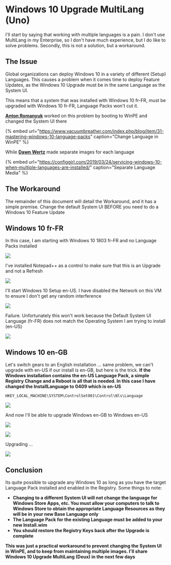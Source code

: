 # Windows 10 Upgrade MultiLang \(Uno\)

I'll start by saying that working with multiple languages is a pain.  I don't use MultiLang in my Enterprise, so I don't have much experience, but I do like to solve problems.  Secondly, this is not a solution, but a workaround.

## The Issue

Global organizations can deploy Windows 10 in a variety of different \(Setup\) Languages.  This causes a problem when it comes time to deploy Feature Updates, as the Windows 10 Upgrade must be in the same Language as the System UI.

This means that a system that was installed with Windows 10 fr-FR, must be upgraded with Windows 10 fr-FR, Language Packs won't cut it.

[**Anton Romanyuk**](https://twitter.com/admiraltolwyn) worked on this problem by booting to WinPE and changed the System UI there

{% embed url="https://www.vacuumbreather.com/index.php/blog/item/31-mastering-windows-10-language-packs" caption="Change Language in WinPE" %}

While [**Dawn Wertz**](https://twitter.com/wertzdm3) made separate images for each language

{% embed url="https://configgirl.com/2019/03/24/servicing-windows-10-when-multiple-languages-are-installed/" caption="Separate Language Media" %}

## The Workaround

The remainder of this document will detail the Workaround, and it has a simple premise.  Change the default System UI BEFORE you need to do a Windows 10 Feature Update

## Windows 10 fr-FR

In this case, I am starting with Windows 10 1803 fr-FR and no Language Packs installed

![](../../.gitbook/assets/image%20%28353%29.png)

I've installed Notepad++ as a control to make sure that this is an Upgrade and not a Refresh

![](../../.gitbook/assets/image%20%28262%29.png)

I'll start Windows 10 Setup en-US.  I have disabled the Network on this VM to ensure I don't get any random interference

![](../../.gitbook/assets/image%20%2873%29.png)

Failure.  Unfortunately this won't work because the Default System UI Language \(fr-FR\) does not match the Operating System I am trying to install \(en-US\)

![](../../.gitbook/assets/image%20%289%29.png)

## Windows 10 en-GB

Let's switch gears to an English installation ... same problem, we can't upgrade with en-US if our install is en-GB, but here is the trick.  **If the Windows installation contains the en-US Language Pack, a simple Registry Change and a Reboot is all that is needed.  In this case I have changed the InstallLanguage to 0409 which is en-US**

```text
HKEY_LOCAL_MACHINE\SYSTEM\ControlSet001\Control\Nls\Language
```

![](../../.gitbook/assets/image%20%28143%29.png)

And now I'll be able to upgrade Windows en-GB to Windows en-US

![](../../.gitbook/assets/image%20%285%29.png)

![](../../.gitbook/assets/image%20%2899%29.png)

Upgrading ...

![](../../.gitbook/assets/image%20%28167%29.png)

## Conclusion

Its quite possible to upgrade any Windows 10 as long as you have the target Language Pack installed and enabled in the Registry.  Some things to note:

* **Changing to a different System UI will not change the language for Windows Store Apps, etc.  You must allow your computers to talk to Windows Store to obtain the appropriate Language Resources as they will be in your new Base Language only**
* **The Language Pack for the existing Language must be added to your new Install.wim**
* **You should restore the Registry Keys back after the Upgrade is complete**

**This was just a practical workaround to prevent changing the System UI in WinPE, and to keep from maintaining multiple images.  I'll share Windows 10 Upgrade MultiLang \(Deux\) in the next few days**

